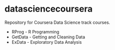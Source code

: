 datasciencecoursera
===================

Repository for Coursera Data Science track courses.

* RProg   - R Programming
* GetData - Getting and Cleaning Data
* ExData  - Exploratory Data Analysis
